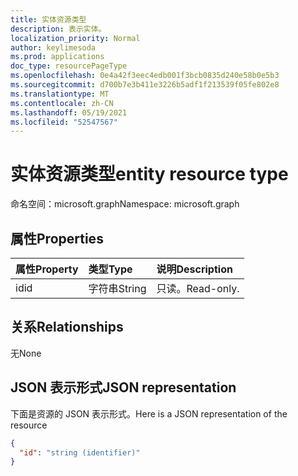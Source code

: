 ```yaml
---
title: 实体资源类型
description: 表示实体。
localization_priority: Normal
author: keylimesoda
ms.prod: applications
doc_type: resourcePageType
ms.openlocfilehash: 0e4a42f3eec4edb001f3bcb0835d240e58b0e5b3
ms.sourcegitcommit: d700b7e3b411e3226b5adf1f213539f05fe802e8
ms.translationtype: MT
ms.contentlocale: zh-CN
ms.lasthandoff: 05/19/2021
ms.locfileid: "52547567"
---
```

# <a name="entity-resource-type"></a><span data-ttu-id="825e5-103">实体资源类型</span><span class="sxs-lookup"><span data-stu-id="825e5-103">entity resource type</span></span>

<span data-ttu-id="825e5-104">命名空间：microsoft.graph</span><span class="sxs-lookup"><span data-stu-id="825e5-104">Namespace: microsoft.graph</span></span>

## <a name="properties"></a><span data-ttu-id="825e5-105">属性</span><span class="sxs-lookup"><span data-stu-id="825e5-105">Properties</span></span>
| <span data-ttu-id="825e5-106">属性</span><span class="sxs-lookup"><span data-stu-id="825e5-106">Property</span></span>     | <span data-ttu-id="825e5-107">类型</span><span class="sxs-lookup"><span data-stu-id="825e5-107">Type</span></span>   |<span data-ttu-id="825e5-108">说明</span><span class="sxs-lookup"><span data-stu-id="825e5-108">Description</span></span>|
|:---------------|:--------|:----------|
|<span data-ttu-id="825e5-109">id</span><span class="sxs-lookup"><span data-stu-id="825e5-109">id</span></span>|<span data-ttu-id="825e5-110">字符串</span><span class="sxs-lookup"><span data-stu-id="825e5-110">String</span></span>| <span data-ttu-id="825e5-111">只读。</span><span class="sxs-lookup"><span data-stu-id="825e5-111">Read-only.</span></span>|

## <a name="relationships"></a><span data-ttu-id="825e5-112">关系</span><span class="sxs-lookup"><span data-stu-id="825e5-112">Relationships</span></span>
<span data-ttu-id="825e5-113">无</span><span class="sxs-lookup"><span data-stu-id="825e5-113">None</span></span>

## <a name="json-representation"></a><span data-ttu-id="825e5-114">JSON 表示形式</span><span class="sxs-lookup"><span data-stu-id="825e5-114">JSON representation</span></span>

<span data-ttu-id="825e5-115">下面是资源的 JSON 表示形式。</span><span class="sxs-lookup"><span data-stu-id="825e5-115">Here is a JSON representation of the resource</span></span>

<!-- {
  "blockType": "resource",
  "abstract": "true",
  "keyProperty": "id",
  "optionalProperties": [

  ],
  "@odata.type": "microsoft.graph.entity"
}-->

```json
{
  "id": "string (identifier)"
}

```

<!-- uuid: 8fcb5dbc-d5aa-4681-8e31-b001d5168d79
2015-10-25 14:57:30 UTC -->
<!-- {
  "type": "#page.annotation",
  "description": "entity resource",
  "keywords": "",
  "section": "documentation",
  "tocPath": ""
}-->

